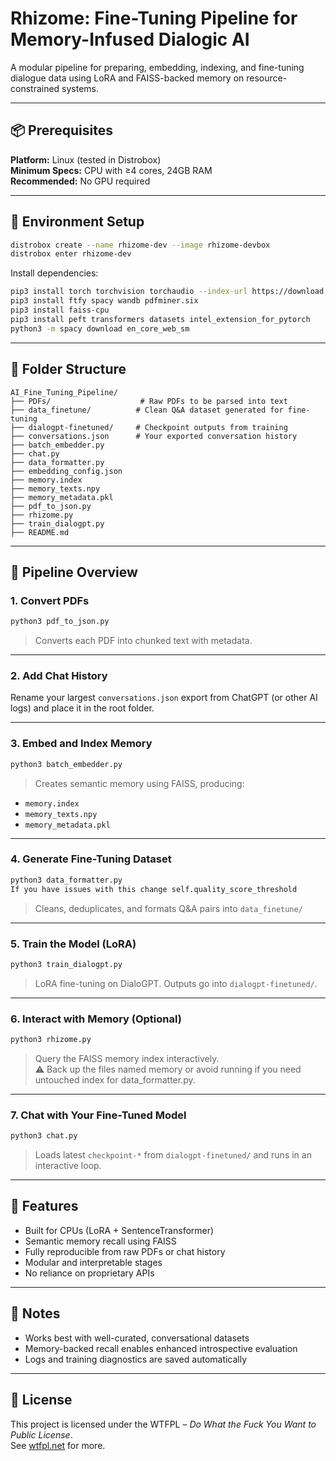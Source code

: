 # Rhizome: Fine-Tuning Pipeline for Memory-Infused Dialogic AI

A modular pipeline for preparing, embedding, indexing, and fine-tuning dialogue data using LoRA and FAISS-backed memory on resource-constrained systems.

---

## 📦 Prerequisites

**Platform:** Linux (tested in Distrobox)  
**Minimum Specs:** CPU with ≥4 cores, 24GB RAM  
**Recommended:** No GPU required

---

## 🔧 Environment Setup

```bash
distrobox create --name rhizome-dev --image rhizome-devbox
distrobox enter rhizome-dev
```

Install dependencies:

```bash
pip3 install torch torchvision torchaudio --index-url https://download.pytorch.org/whl/cpu
pip3 install ftfy spacy wandb pdfminer.six
pip3 install faiss-cpu
pip3 install peft transformers datasets intel_extension_for_pytorch
python3 -m spacy download en_core_web_sm
```

---

## 📂 Folder Structure

```
AI_Fine_Tuning_Pipeline/
├── PDFs/                    # Raw PDFs to be parsed into text
├── data_finetune/          # Clean Q&A dataset generated for fine-tuning
├── dialogpt-finetuned/     # Checkpoint outputs from training
├── conversations.json      # Your exported conversation history
├── batch_embedder.py
├── chat.py
├── data_formatter.py
├── embedding_config.json
├── memory.index
├── memory_texts.npy
├── memory_metadata.pkl
├── pdf_to_json.py
├── rhizome.py
├── train_dialogpt.py
├── README.md
```

---

## 🧱 Pipeline Overview

### 1. Convert PDFs

```bash
python3 pdf_to_json.py
```

> Converts each PDF into chunked text with metadata.

---

### 2. Add Chat History

Rename your largest `conversations.json` export from ChatGPT (or other AI logs) and place it in the root folder.

---

### 3. Embed and Index Memory

```bash
python3 batch_embedder.py
```

> Creates semantic memory using FAISS, producing:

- `memory.index`
- `memory_texts.npy`
- `memory_metadata.pkl`

---

### 4. Generate Fine-Tuning Dataset

```bash
python3 data_formatter.py
If you have issues with this change self.quality_score_threshold
```

> Cleans, deduplicates, and formats Q&A pairs into `data_finetune/`

---

### 5. Train the Model (LoRA)

```bash
python3 train_dialogpt.py
```

> LoRA fine-tuning on DialoGPT. Outputs go into `dialogpt-finetuned/`.

---

### 6. Interact with Memory (Optional)

```bash
python3 rhizome.py
```

> Query the FAISS memory index interactively.  
> ⚠️ Back up the files named memory or avoid running if you need untouched index for data_formatter.py.

---

### 7. Chat with Your Fine-Tuned Model

```bash
python3 chat.py
```

> Loads latest `checkpoint-*` from `dialogpt-finetuned/` and runs in an interactive loop.

---

## 🧠 Features

- Built for CPUs (LoRA + SentenceTransformer)
- Semantic memory recall using FAISS
- Fully reproducible from raw PDFs or chat history
- Modular and interpretable stages
- No reliance on proprietary APIs

---

## 🍷 Notes

- Works best with well-curated, conversational datasets
- Memory-backed recall enables enhanced introspective evaluation
- Logs and training diagnostics are saved automatically

---

## 📄 License

This project is licensed under the WTFPL – *Do What the Fuck You Want to Public License*.  
See [wtfpl.net](http://www.wtfpl.net/) for more.
